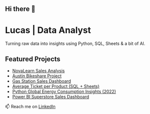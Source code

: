 ## Hi there 👋

# Lucas | Data Analyst

Turning raw data into insights using Python, SQL, Sheets & a bit of AI.

## Featured Projects
- [NovaLearn Sales Analysis](https://github.com/Thelucasbr/sales-insights-novalearn)
- [Austin Bikeshare Project](https://github.com/Thelucasbr/austin-bikeshare-trip-analysis)
- [Gas Station Sales Dashboard](https://github.com/Thelucasbr/gas-station-sales-analysis)
- [Average Ticket per Product (SQL + Sheets)](https://github.com/Thelucasbr/-SQL--sales-analysis-)
- [Python Global Energy Consumption Insights (2022)](https://github.com/Thelucasbr/Python-Global-Energy-Consumption-Insights-)
- [Power BI Superstore Sales Dashboard](https://github.com/Thelucasbr/Superstore-Sales-Dashboard)
  
📫 Reach me on [LinkedIn]( https://www.linkedin.com/in/lucas-silva-19373b360)
